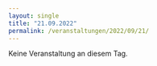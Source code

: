 ```yaml
---
layout: single
title: "21.09.2022"
permalink: /veranstaltungen/2022/09/21/
---
```


Keine Veranstaltung an diesem Tag.

